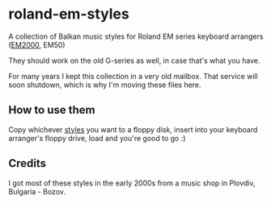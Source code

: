 # roland-em-styles
A collection of Balkan music styles for Roland EM series keyboard arrangers ([EM2000](https://www.roland.com/global/products/em-2000/), EM50)

They should work on the old G-series as well, in case that's what you have.

For many years I kept this collection in a very old mailbox. That service will soon shutdown, which is why I'm moving these files here.

## How to use them

Copy whichever [styles](Styles/) you want to a floppy disk, insert into your keyboard arranger's floppy drive, load and you're good to go :)

## Credits

I got most of these styles in the early 2000s from a music shop in Plovdiv, Bulgaria - Bozov.
